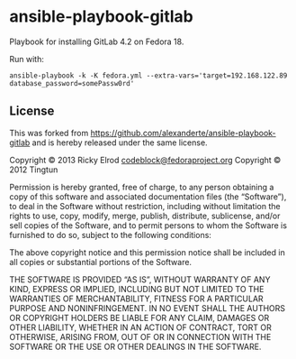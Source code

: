 # ansible-playbook-gitlab

Playbook for installing GitLab 4.2 on Fedora 18.

Run with:

`ansible-playbook -k -K fedora.yml --extra-vars='target=192.168.122.89 database_password=somePassw0rd'`

## License

This was forked from https://github.com/alexanderte/ansible-playbook-gitlab
and is hereby released under the same license.

Copyright © 2013 Ricky Elrod <codeblock@fedoraproject.org>
Copyright © 2012 Tingtun

Permission is hereby granted, free of charge, to any person obtaining a copy of this software and associated documentation files (the “Software”), to deal in the Software without restriction, including without limitation the rights to use, copy, modify, merge, publish, distribute, sublicense, and/or sell copies of the Software, and to permit persons to whom the Software is furnished to do so, subject to the following conditions:

The above copyright notice and this permission notice shall be included in all copies or substantial portions of the Software.

THE SOFTWARE IS PROVIDED “AS IS”, WITHOUT WARRANTY OF ANY KIND, EXPRESS OR IMPLIED, INCLUDING BUT NOT LIMITED TO THE WARRANTIES OF MERCHANTABILITY, FITNESS FOR A PARTICULAR PURPOSE AND NONINFRINGEMENT. IN NO EVENT SHALL THE AUTHORS OR COPYRIGHT HOLDERS BE LIABLE FOR ANY CLAIM, DAMAGES OR OTHER LIABILITY, WHETHER IN AN ACTION OF CONTRACT, TORT OR OTHERWISE, ARISING FROM, OUT OF OR IN CONNECTION WITH THE SOFTWARE OR THE USE OR OTHER DEALINGS IN THE SOFTWARE.
